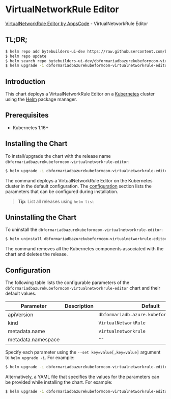 # VirtualNetworkRule Editor

[VirtualNetworkRule Editor by AppsCode](https://byte.builders) - VirtualNetworkRule Editor

## TL;DR;

```bash
$ helm repo add bytebuilders-ui-dev https://raw.githubusercontent.com/bytebuilders/ui-wizards/
$ helm repo update
$ helm search repo bytebuilders-ui-dev/dbformariadbazurekubeformcom-virtualnetworkrule-editor --version=v0.4.17
$ helm upgrade -i dbformariadbazurekubeformcom-virtualnetworkrule-editor bytebuilders-ui-dev/dbformariadbazurekubeformcom-virtualnetworkrule-editor -n default --create-namespace --version=v0.4.17
```

## Introduction

This chart deploys a VirtualNetworkRule Editor on a [Kubernetes](http://kubernetes.io) cluster using the [Helm](https://helm.sh) package manager.

## Prerequisites

- Kubernetes 1.16+

## Installing the Chart

To install/upgrade the chart with the release name `dbformariadbazurekubeformcom-virtualnetworkrule-editor`:

```bash
$ helm upgrade -i dbformariadbazurekubeformcom-virtualnetworkrule-editor bytebuilders-ui-dev/dbformariadbazurekubeformcom-virtualnetworkrule-editor -n default --create-namespace --version=v0.4.17
```

The command deploys a VirtualNetworkRule Editor on the Kubernetes cluster in the default configuration. The [configuration](#configuration) section lists the parameters that can be configured during installation.

> **Tip**: List all releases using `helm list`

## Uninstalling the Chart

To uninstall the `dbformariadbazurekubeformcom-virtualnetworkrule-editor`:

```bash
$ helm uninstall dbformariadbazurekubeformcom-virtualnetworkrule-editor -n default
```

The command removes all the Kubernetes components associated with the chart and deletes the release.

## Configuration

The following table lists the configurable parameters of the `dbformariadbazurekubeformcom-virtualnetworkrule-editor` chart and their default values.

|     Parameter      | Description |                        Default                        |
|--------------------|-------------|-------------------------------------------------------|
| apiVersion         |             | <code>dbformariadb.azure.kubeform.com/v1alpha1</code> |
| kind               |             | <code>VirtualNetworkRule</code>                       |
| metadata.name      |             | <code>virtualnetworkrule</code>                       |
| metadata.namespace |             | <code>""</code>                                       |


Specify each parameter using the `--set key=value[,key=value]` argument to `helm upgrade -i`. For example:

```bash
$ helm upgrade -i dbformariadbazurekubeformcom-virtualnetworkrule-editor bytebuilders-ui-dev/dbformariadbazurekubeformcom-virtualnetworkrule-editor -n default --create-namespace --version=v0.4.17 --set apiVersion=dbformariadb.azure.kubeform.com/v1alpha1
```

Alternatively, a YAML file that specifies the values for the parameters can be provided while
installing the chart. For example:

```bash
$ helm upgrade -i dbformariadbazurekubeformcom-virtualnetworkrule-editor bytebuilders-ui-dev/dbformariadbazurekubeformcom-virtualnetworkrule-editor -n default --create-namespace --version=v0.4.17 --values values.yaml
```

